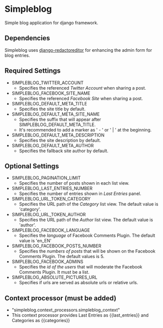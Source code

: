 # Simpleblog
Simple blog application for django framework.

## Dependencies
Simpleblog uses [django-redactoreditor](https://github.com/mazelife/django-redactoreditor) for enhancing the admin form for blog entries.

## Required Settings
- SIMPLEBLOG_TWITTER_ACCOUNT
  - Specifies the referenced *Twitter Account* when sharing a post.
- SIMPLEBLOG_FACEBOOK_SITE_NAME
  - Specifies the referenced *Facebook Site* when sharing a post.
- SIMPLEBLOG_DEFAULT_META_TITLE
  - Specifies the site title by default.
- SIMPLEBLOG_DEFAULT_META_SITE_NAME
  - Specifies the suffix that will appear after SIMPLEBLOG_DEFAULT_META_TITLE.
  - It's recommended to add a marker as ' - ' or ' | ' at the beginning.
- SIMPLEBLOG_DEFAULT_META_DESCRIPTION
  - Specifies the site description by default.
- SIMPLEBLOG_DEFAULT_META_AUTHOR
  - Specifies the fallback site author by default.

## Optional Settings
- SIMPLEBLOG_PAGINATION_LIMIT
  - Specifies the number of posts shown in each list view.
- SIMPLEBLOG_LAST_ENTRIES_NUMBER
  - Specifies the number of entries shown in *Last Entries* panel.
- SIMPLEBLOG_URL_TOKEN_CATEGORY
  - Specifies the URL path of the *Category* list view. The default value is 'category'.
- SIMPLEBLOG_URL_TOKEN_AUTHOR
  - Specifies the URL path of the *Author* list view. The default value is 'author'.
- SIMPLEBLOG_FACEBOOK_LANGUAGE
  - Specifies the *language* of Facebook Comments Plugin. The default value is 'en_EN'
- SIMPLEBLOG_FACEBOOK_POSTS_NUMBER
  - Specifies the *numbers of posts* that will be shown on the Facebook Comments Plugin. The default values is 5.
- SIMPLEBLOG_FACEBOOK_ADMINS
  - Specifies the *id of the users* that will moderate the Facebook Comments Plugin. It must be a list.
- SIMPLEBLOG_ABSOLUTE_PICTURES_URL
  - Specifies if urls are served as absolute urls or relative urls.

## Context processor (must be added)
 - "simpleblog.context_processors.simpleblog_context"
  - This context processor provides Last Entries as {{last_entries}} and Categories as {{categories}}
